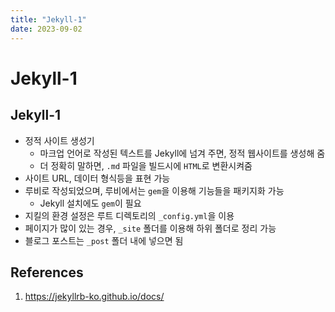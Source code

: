 ```yaml
---
title: "Jekyll-1"
date: 2023-09-02
---
```


# Jekyll-1

## Jekyll-1

- 정적 사이트 생성기
  - 마크업 언어로 작성된 텍스트를 Jekyll에 넘겨 주면, 정적 웹사이트를 생성해 줌
  - 더 정확히 말하면, `.md` 파일을 빌드시에 `HTML`로 변환시켜줌
- 사이트 URL, 데이터 형식등을 표현 가능
- 루비로 작성되었으며, 루비에서는 `gem`을 이용해 기능들을 패키지화 가능
  - Jekyll 설치에도 `gem`이 필요
- 지킬의 환경 설정은 루트 디렉토리의 `_config.yml`을 이용
- 페이지가 많이 있는 경우, `_site` 폴더를 이용해 하위 폴더로 정리 가능
- 블로그 포스트는 `_post` 폴더 내에 넣으면 됨

## References

1. https://jekyllrb-ko.github.io/docs/
